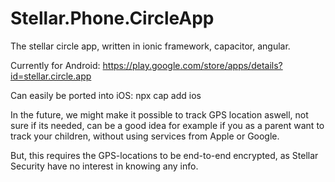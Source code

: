 # Stellar.Phone.CircleApp

The stellar circle app, written in ionic framework, capacitor, angular.

Currently for Android: https://play.google.com/store/apps/details?id=stellar.circle.app

Can easily be ported into iOS: npx cap add ios

In the future, we might make it possible to track GPS location aswell, not sure if its needed, can be a good idea for example if you as a parent want to track your children, without using services from Apple or Google.

But, this requires the GPS-locations to be end-to-end encrypted, as Stellar Security have no interest in knowing any info.
